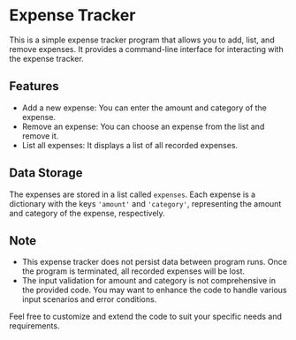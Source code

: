 # Expense Tracker

This is a simple expense tracker program that allows you to add, list, and remove expenses. It provides a command-line interface for interacting with the expense tracker.

## Features
- Add a new expense: You can enter the amount and category of the expense.
- Remove an expense: You can choose an expense from the list and remove it.
- List all expenses: It displays a list of all recorded expenses.

## Data Storage
The expenses are stored in a list called `expenses`. Each expense is a dictionary with the keys `'amount'` and `'category'`, representing the amount and category of the expense, respectively.

## Note
- This expense tracker does not persist data between program runs. Once the program is terminated, all recorded expenses will be lost.
- The input validation for amount and category is not comprehensive in the provided code. You may want to enhance the code to handle various input scenarios and error conditions.

Feel free to customize and extend the code to suit your specific needs and requirements.
